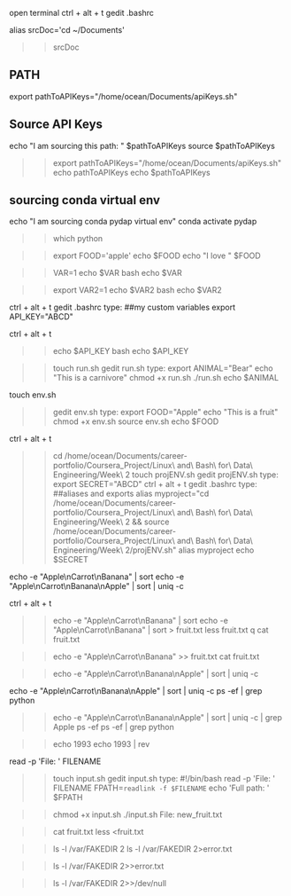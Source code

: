 <!--Part 1 - Configuring the shell environment-->

<!--Configure .bashrc-->
open terminal ctrl + alt + t
gedit .bashrc

<!--inside the .bashrc type -->
<!--alias-->
alias srcDoc='cd ~/Documents' 
>> srcDoc

## PATH
export pathToAPIKeys="/home/ocean/Documents/apiKeys.sh"

## Source API Keys
echo "I am sourcing this path: " $pathToAPIKeys
source $pathToAPIKeys

>>export pathToAPIKeys="/home/ocean/Documents/apiKeys.sh"
>>echo pathToAPIKeys
>>echo $pathToAPIKeys

## sourcing conda virtual env
echo "I am sourcing conda pydap virtual env"
conda activate pydap

>>which python

<!--Part 2 - Working with shell variables-->
>>export FOOD='apple'
>>echo $FOOD
>>echo "I love " $FOOD

<!--Parent/child shell variables-->
<!--No child shell access-->
>>VAR=1
>>echo $VAR
>>bash
>>echo $VAR
<!--Child shell access-->
>>export VAR2=1
>>echo $VAR2
>>bash
>>echo $VAR2

<!--in the .bashrc-->
ctrl + alt + t
gedit .bashrc
type:
##my custom variables
export API_KEY="ABCD"

ctrl + alt + t
>>echo $API_KEY
>>bash
>>echo $API_KEY

<!--Source-Script (parent/child)-->
>>touch run.sh
>>gedit run.sh
type:
export ANIMAL="Bear"
echo "This is a carnivore"
>>chmod +x run.sh
>>./run.sh
>>echo $ANIMAL

touch env.sh
>>gedit env.sh
type:
export FOOD="Apple"
echo "This is a fruit"
>>chmod +x env.sh
>>source env.sh
>>echo $FOOD

ctrl + alt + t
>>cd /home/ocean/Documents/career-portfolio/Coursera_Project/Linux\ and\ Bash\ for\ Data\ Engineering/Week\ 2
>>touch projENV.sh
>>gedit projENV.sh
type:
export SECRET="ABCD"
ctrl + alt + t
gedit .bashrc
type:
##aliases and exports
alias myproject="cd /home/ocean/Documents/career-portfolio/Coursera_Project/Linux\ and\ Bash\ for\ Data\ Engineering/Week\ 2 && source /home/ocean/Documents/career-portfolio/Coursera_Project/Linux\ and\ Bash\ for\ Data\ Engineering/Week\ 2/projENV.sh"
>>alias
>>myproject
>>echo $SECRET

<!--Part 3 - Standard streams-->
<!--a. standard out-->

<!--filtering: sort and uniq-->
echo -e "Apple\nCarrot\nBanana" | sort
echo -e "Apple\nCarrot\nBanana\nApple" | sort | uniq -c

ctrl + alt + t
>>echo -e "Apple\nCarrot\nBanana" | sort
>>echo -e "Apple\nCarrot\nBanana" | sort > fruit.txt
>>less fruit.txt 
>>q
>>cat fruit.txt
<!--append-->
>>echo -e "Apple\nCarrot\nBanana" >> fruit.txt 
>>cat fruit.txt
<!--counts a uniq item-->
>>echo -e "Apple\nCarrot\nBanana\nApple" | sort | uniq -c

<!--grep-->
echo -e "Apple\nCarrot\nBanana\nApple" | sort | uniq -c
ps -ef | grep python

>>echo -e "Apple\nCarrot\nBanana\nApple" | sort | uniq -c | grep Apple
>>ps -ef
>>ps -ef | grep python

<!--rev-->
>>echo 1993
>>echo 1993 | rev

<!--b. standard in-->
<!--ask for user input-->
read -p 'File: ' FILENAME

>>touch input.sh
>>gedit input.sh
type:
#!/bin/bash
read -p 'File: ' FILENAME
FPATH=`readlink -f $FILENAME`
echo 'Full path: ' $FPATH

>>chmod +x input.sh
>>./input.sh
File: new_fruit.txt

<!--put it into a script-->
>>cat fruit.txt 
>>less <fruit.txt

<!--c. standard error-->
<!--create error-->
>>ls -l /var/FAKEDIR 2
>>ls -l /var/FAKEDIR 2>error.txt
<!--append-->
>>ls -l /var/FAKEDIR 2>>error.txt
<!--Throw error away-->
>>ls -l /var/FAKEDIR 2>>/dev/null
